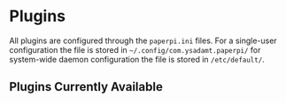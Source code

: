 # Plugins
All plugins are configured through the `paperpi.ini` files. For a single-user configuration the file is stored in `~/.config/com.ysadamt.paperpi/` for system-wide daemon configuration the file is stored in `/etc/default/`.


## Plugins Currently Available
